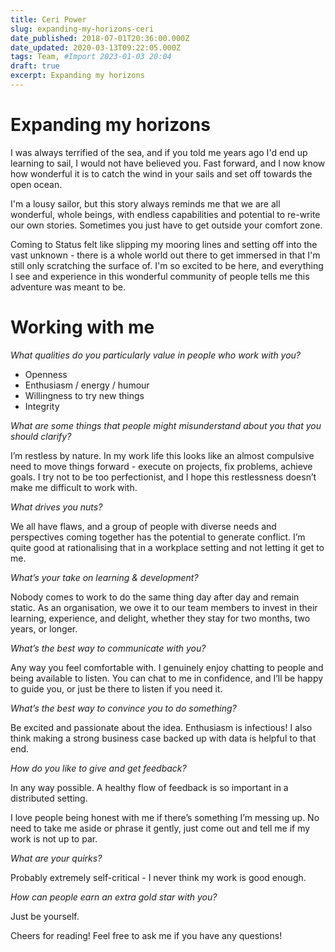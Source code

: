 ```yaml
---
title: Ceri Power
slug: expanding-my-horizons-ceri
date_published: 2018-07-01T20:36:00.000Z
date_updated: 2020-03-13T09:22:05.000Z
tags: Team, #Import 2023-01-03 20:04
draft: true
excerpt: Expanding my horizons
---
```


# Expanding my horizons

I was always terrified of the sea, and if you told me years ago I'd end up learning to sail, I would not have believed you. Fast forward, and I now know how wonderful it is to catch the wind in your sails and set off towards the open ocean.

I'm a lousy sailor, but this story always reminds me that we are all wonderful, whole beings, with endless capabilities and potential to re-write our own stories. Sometimes you just have to get outside your comfort zone.

Coming to Status felt like slipping my mooring lines and setting off into the vast unknown - there is a whole world out there to get immersed in that I'm still only scratching the surface of. I'm so excited to be here, and everything I see and experience in this wonderful community of people tells me this adventure was meant to be.

# Working with me

*What qualities do you particularly value in people who work with you?*

- Openness
- Enthusiasm / energy / humour
- Willingness to try new things
- Integrity

*What are some things that people might misunderstand about you that you should clarify?*

I’m restless by nature. In my work life this looks like an almost compulsive need to move things forward - execute on projects, fix problems, achieve goals. I try not to be too perfectionist, and I hope this restlessness doesn’t make me difficult to work with.

*What drives you nuts?*

We all have flaws, and a group of people with diverse needs and perspectives coming together has the potential to generate conflict. I’m quite good at rationalising that in a workplace setting and not letting it get to me.

*What’s your take on learning & development?*

Nobody comes to work to do the same thing day after day and remain static. As an organisation, we owe it to our team members to invest in their learning, experience, and delight, whether they stay for two months, two years, or longer.

*What’s the best way to communicate with you?*

Any way you feel comfortable with. I genuinely enjoy chatting to people and being available to listen. You can chat to me in confidence, and I’ll be happy to guide you, or just be there to listen if you need it.

*What’s the best way to convince you to do something?*

Be excited and passionate about the idea. Enthusiasm is infectious! I also think making a strong business case backed up with data is helpful to that end.

*How do you like to give and get feedback?*

In any way possible. A healthy flow of feedback is so important in a distributed setting.

I love people being honest with me if there’s something I’m messing up. No need to take me aside or phrase it gently, just come out and tell me if my work is not up to par.

*What are your quirks?*

Probably extremely self-critical - I never think my work is good enough.

*How can people earn an extra gold star with you?*

Just be yourself.

Cheers for reading! Feel free to ask me if you have any questions!
